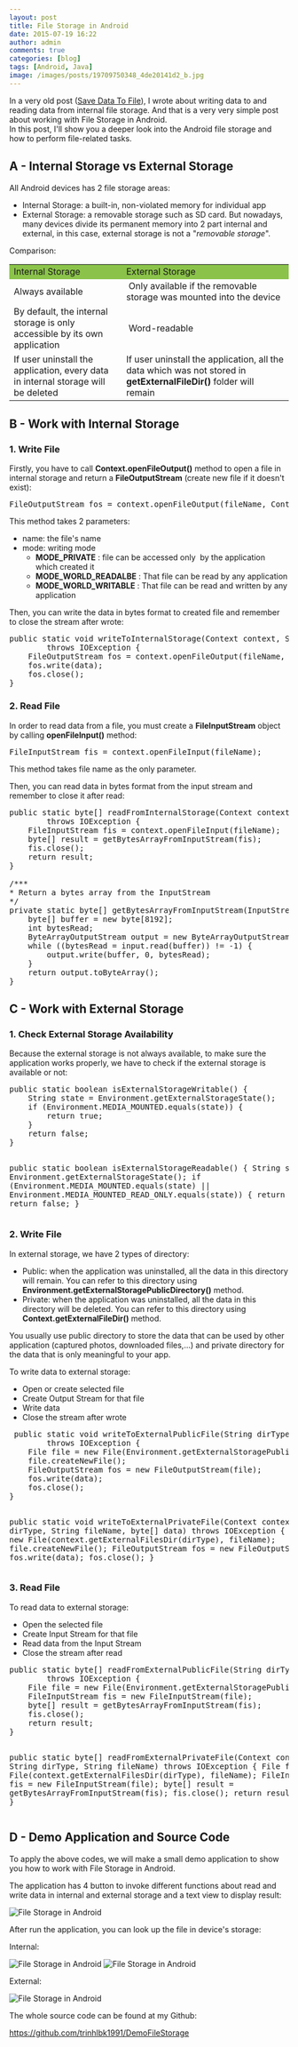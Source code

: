 ```yaml
---
layout: post
title: File Storage in Android
date: 2015-07-19 16:22
author: admin
comments: true
categories: [blog]
tags: [Android, Java]
image: /images/posts/19709750348_4de20141d2_b.jpg
---
```


In a very old post (<a href="http://icetea09.com/blog/2014/03/04/android-save-data-to-file/" target="_blank">Save Data To File</a>), I wrote about writing data to and reading data from internal file storage. And that is a very very simple post about working with File Storage in Android.
<br/>
In this post, I'll show you a deeper look into the Android file storage and how to perform file-related tasks.

<h2>A - Internal Storage vs External Storage</h2>
All Android devices has 2 file storage areas:
<ul>
	<li>Internal Storage: a built-in, non-violated memory for individual app</li>
	<li>External Storage: a removable storage such as SD card. But nowadays, many devices divide its permanent memory into 2 part internal and external, in this case, external storage is not a "<em>removable storage</em>".</li>
</ul>
Comparison:
<table>
<tbody>
<tr>
<td style="background-color: #8bc34a;">Internal Storage</td>
<td style="background-color: #8bc34a;">External Storage</td>
</tr>
<tr>
<td>Always available</td>
<td> Only available if the removable storage was mounted into the device</td>
</tr>
<tr>
<td>By default, the internal storage is only accessible by its own application</td>
<td> Word-readable</td>
</tr>
<tr>
<td>If user uninstall the application, every data in internal storage will be deleted</td>
<td>If user uninstall the application, all the data which was not stored in <strong>getExternalFileDir()</strong> folder will remain</td>
</tr>
</tbody>
</table>
<!--more-->
<h2>B - Work with Internal Storage</h2>
<h3>1. Write File</h3>
Firstly, you have to call <strong>Context.openFileOutput()</strong> method to open a file in internal storage and return a <strong>FileOutputStream</strong> (create new file if it doesn't exist):
<pre class="lang:default decode:true ">FileOutputStream fos = context.openFileOutput(fileName, Context.MODE_PRIVATE);</pre>
This method takes 2 parameters:
<ul>
	<li>name: the file's name</li>
	<li>mode: writing mode
<ul>
	<li><strong>MODE_PRIVATE</strong> : file can be accessed only  by the application which created it</li>
	<li><strong>MODE_WORLD_READALBE</strong> : That file can be read by any application</li>
	<li><strong>MODE_WORLD_WRITABLE</strong> : That file can be read and written by any application</li>
</ul>
</li>
</ul>
Then, you can write the data in bytes format to created file and remember to close the stream after wrote:
<pre class="lang:default decode:true ">public static void writeToInternalStorage(Context context, String fileName, byte[] data)
        throws IOException {
    FileOutputStream fos = context.openFileOutput(fileName, Context.MODE_PRIVATE);
    fos.write(data);
    fos.close();
}</pre>
<h3>2. Read File</h3>
In order to read data from a file, you must create a <strong>FileInputStream</strong> object by calling <strong>openFileInput()</strong> method:
<pre class="lang:default decode:true ">FileInputStream fis = context.openFileInput(fileName);</pre>
This method takes file name as the only parameter.

Then, you can read data in bytes format from the input stream and remember to close it after read:
<pre class="lang:default decode:true">public static byte[] readFromInternalStorage(Context context, String fileName)
        throws IOException {
    FileInputStream fis = context.openFileInput(fileName);
    byte[] result = getBytesArrayFromInputStream(fis);
    fis.close();
    return result;
}

/***
* Return a bytes array from the InputStream
*/
private static byte[] getBytesArrayFromInputStream(InputStream input) throws IOException {
    byte[] buffer = new byte[8192];
    int bytesRead;
    ByteArrayOutputStream output = new ByteArrayOutputStream();
    while ((bytesRead = input.read(buffer)) != -1) {
        output.write(buffer, 0, bytesRead);
    }
    return output.toByteArray();
}</pre>
<h2>C - Work with External Storage</h2>
<h3>1. Check External Storage Availability</h3>
Because the external storage is not always available, to make sure the application works properly, we have to check if the external storage is available or not:
<pre class="lang:default decode:true">public static boolean isExternalStorageWritable() {
    String state = Environment.getExternalStorageState();
    if (Environment.MEDIA_MOUNTED.equals(state)) {
        return true;
    }
    return false;
}

public static boolean isExternalStorageReadable() {
    String state = Environment.getExternalStorageState();
    if (Environment.MEDIA_MOUNTED.equals(state) ||
            Environment.MEDIA_MOUNTED_READ_ONLY.equals(state)) {
        return true;
    }
    return false;
}</pre>
<h3>2. Write File</h3>
In external storage, we have 2 types of directory:
<ul>
	<li>Public: when the application was uninstalled, all the data in this directory will remain. You can refer to this directory using <strong>Environment.getExternalStoragePublicDirectory()</strong> method.</li>
	<li>Private: when the application was uninstalled, all the data in this directory will be deleted. You can refer to this directory using <strong>Context.getExternalFileDir()</strong> method.</li>
</ul>
You usually use public directory to store the data that can be used by other application (captured photos, downloaded files,...) and private directory for the data that is only meaningful to your app.

To write data to external storage:
<ul>
	<li>Open or create selected file</li>
	<li>Create Output Stream for that file</li>
	<li>Write data</li>
	<li>Close the stream after wrote</li>
</ul>
<pre class="lang:default decode:true"> public static void writeToExternalPublicFile(String dirType, String fileName, byte[] data)
        throws IOException {
    File file = new File(Environment.getExternalStoragePublicDirectory(dirType), fileName);
    file.createNewFile();
    FileOutputStream fos = new FileOutputStream(file);
    fos.write(data);
    fos.close();
}

public static void writeToExternalPrivateFile(Context context, String dirType, String fileName, byte[] data)
        throws IOException {
    File file = new File(context.getExternalFilesDir(dirType), fileName);
    file.createNewFile();
    FileOutputStream fos = new FileOutputStream(file);
    fos.write(data);
    fos.close();
}</pre>
<h3>3. Read File</h3>
To read data to external storage:
<ul>
	<li>Open the selected file</li>
	<li>Create Input Stream for that file</li>
	<li>Read data from the Input Stream</li>
	<li>Close the stream after read</li>
</ul>
<pre class="lang:default decode:true">public static byte[] readFromExternalPublicFile(String dirType, String fileName)
        throws IOException {
    File file = new File(Environment.getExternalStoragePublicDirectory(dirType), fileName);
    FileInputStream fis = new FileInputStream(file);
    byte[] result = getBytesArrayFromInputStream(fis);
    fis.close();
    return result;
}

public static byte[] readFromExternalPrivateFile(Context context, String dirType, String fileName)
        throws IOException {
    File file = new File(context.getExternalFilesDir(dirType), fileName);
    FileInputStream fis = new FileInputStream(file);
    byte[] result = getBytesArrayFromInputStream(fis);
    fis.close();
    return result;
}</pre>
<h2>D - Demo Application and Source Code</h2>
To apply the above codes, we will make a small demo application to show you how to work with File Storage in Android.

The application has 4 button to invoke different functions about read and write data in internal and external storage and a text view to display result:

<img class="aligncenter" src="https://github.com/trinhlbk1991/DemoFileStorage/blob/master/images/demostorage4.PNG?raw=true" alt="File Storage in Android" />

After run the application, you can look up the file in device's storage:

Internal:

<img class="aligncenter" src="https://github.com/trinhlbk1991/DemoFileStorage/blob/master/images/demostorage2.PNG?raw=true" alt="File Storage in Android" />

<img class="aligncenter" src="https://github.com/trinhlbk1991/DemoFileStorage/blob/master/images/demostorage3.PNG?raw=true" alt="File Storage in Android" />

External:

<img class="aligncenter" src="https://github.com/trinhlbk1991/DemoFileStorage/blob/master/images/demostorage1.PNG?raw=true" alt="File Storage in Android" />

The whole source code can be found at my Github:

<a href="https://github.com/trinhlbk1991/DemoFileStorage" target="_blank">https://github.com/trinhlbk1991/DemoFileStorage</a>
